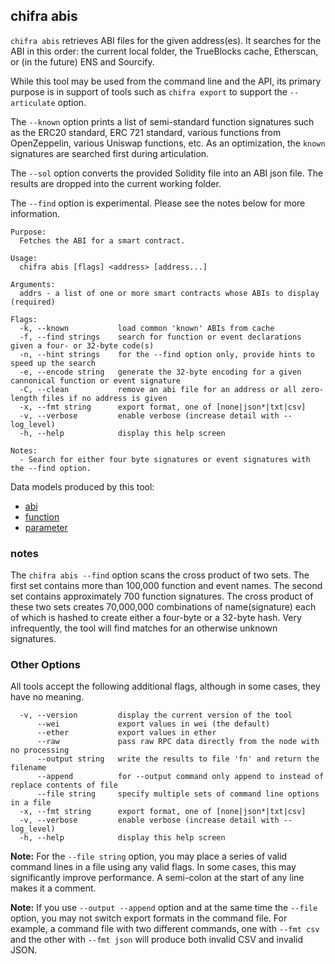 ## chifra abis

<!-- markdownlint-disable MD041 -->
`chifra abis` retrieves ABI files for the given address(es). It searches for the ABI in this order:
the current local folder, the TrueBlocks cache, Etherscan, or (in the
future) ENS and Sourcify.

While this tool may be used from the command line and the API, its primary purpose is in support of
tools such as `chifra export` to support the `--articulate` option.

The `--known` option prints a list of semi-standard function signatures such as the ERC20 standard,
ERC 721 standard, various functions from OpenZeppelin, various Uniswap functions, etc. As an
optimization, the `known` signatures are searched first during articulation.

The `--sol` option converts the provided Solidity file into an ABI json file. The results are
dropped into the current working folder.

The `--find` option is experimental. Please see the notes below for more information.

```[plaintext]
Purpose:
  Fetches the ABI for a smart contract.

Usage:
  chifra abis [flags] <address> [address...]

Arguments:
  addrs - a list of one or more smart contracts whose ABIs to display (required)

Flags:
  -k, --known           load common 'known' ABIs from cache
  -f, --find strings    search for function or event declarations given a four- or 32-byte code(s)
  -n, --hint strings    for the --find option only, provide hints to speed up the search
  -e, --encode string   generate the 32-byte encoding for a given cannonical function or event signature
  -C, --clean           remove an abi file for an address or all zero-length files if no address is given
  -x, --fmt string      export format, one of [none|json*|txt|csv]
  -v, --verbose         enable verbose (increase detail with --log_level)
  -h, --help            display this help screen

Notes:
  - Search for either four byte signatures or event signatures with the --find option.
```

Data models produced by this tool:

- [abi](/data-model/accounts/#abi)
- [function](/data-model/other/#function)
- [parameter](/data-model/other/#parameter)

<!-- markdownlint-disable MD041 -->
### notes

The `chifra abis --find` option scans the cross product of two sets. The first set contains more than 100,000 function and event
names. The second set contains approximately 700 function signatures. The cross product of these two sets creates 70,000,000
combinations of name(signature) each of which is hashed to create either a four-byte or a 32-byte hash. Very infrequently,
the tool will find matches for an otherwise unknown signatures.

<!-- markdownlint-disable MD041 -->
### Other Options

All tools accept the following additional flags, although in some cases, they have no meaning.

```[plaintext]
  -v, --version         display the current version of the tool
      --wei             export values in wei (the default)
      --ether           export values in ether
      --raw             pass raw RPC data directly from the node with no processing
      --output string   write the results to file 'fn' and return the filename
      --append          for --output command only append to instead of replace contents of file
      --file string     specify multiple sets of command line options in a file
  -x, --fmt string      export format, one of [none|json*|txt|csv]
  -v, --verbose         enable verbose (increase detail with --log_level)
  -h, --help            display this help screen
  ```

**Note:** For the `--file string` option, you may place a series of valid command lines in a file using any
valid flags. In some cases, this may significantly improve performance. A semi-colon at the start
of any line makes it a comment.

**Note:** If you use `--output --append` option and at the same time the `--file` option, you may not switch
export formats in the command file. For example, a command file with two different commands, one with `--fmt csv`
and the other with `--fmt json` will produce both invalid CSV and invalid JSON.

